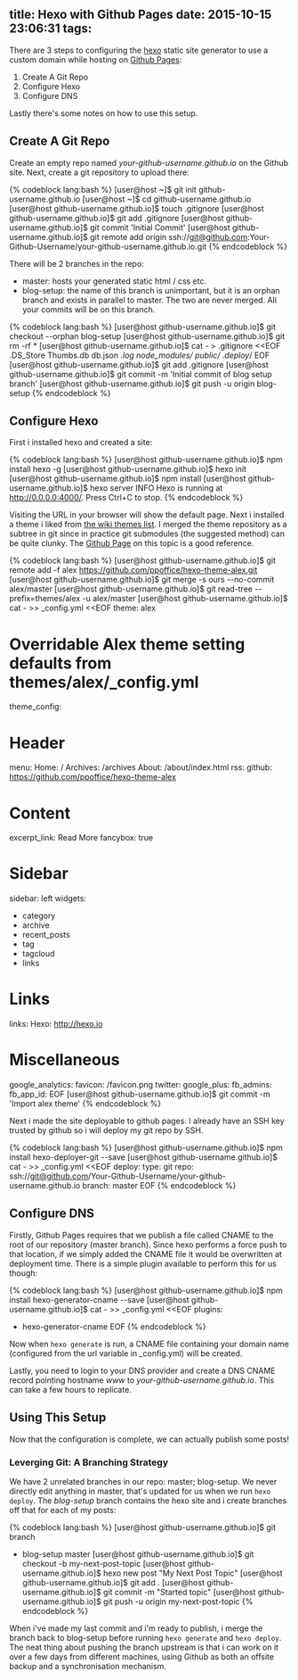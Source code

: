 title: Hexo with Github Pages
date: 2015-10-15 23:06:31
tags:
---
There are 3 steps to configuring the [hexo](https://hexo.io/) static site generator to use a custom domain while hosting on [Github Pages](https://pages.github.com/):

1.  Create A Git Repo
2.  Configure Hexo
3.  Configure DNS

Lastly there's some notes on how to use this setup.

## Create A Git Repo

Create an empty repo named _your-github-username.github.io_ on the Github site.  Next, create a git repository to upload there:

{% codeblock lang:bash %}
[user@host ~]$ git init github-username.github.io
[user@host ~]$ cd github-username.github.io
[user@host github-username.github.io]$ touch .gitignore
[user@host github-username.github.io]$ git add .gitignore
[user@host github-username.github.io]$ git commit 'Initial Commit'
[user@host github-username.github.io]$ git remote add origin ssh://git@github.com:Your-Github-Username/your-github-username.github.io.git
{% endcodeblock %}

There will be 2 branches in the repo:

*  master: hosts your generated static html / css etc.
*  blog-setup: the name of this branch is unimportant, but it is an orphan branch and exists in parallel to master. The two are never merged. All your commits will be on this branch.

{% codeblock lang:bash %}
[user@host github-username.github.io]$ git checkout --orphan blog-setup
[user@host github-username.github.io]$ git rm -rf *
[user@host github-username.github.io]$ cat - > .gitignore <<EOF
.DS_Store
Thumbs.db
db.json
*.log
node_modules/
public/
.deploy*/
EOF
[user@host github-username.github.io]$ git add .gitignore
[user@host github-username.github.io]$ git commit -m 'Initial commit of blog setup branch'
[user@host github-username.github.io]$ git push -u origin blog-setup
{% endcodeblock %}

## Configure Hexo

First i installed hexo and created a site:

{% codeblock lang:bash %}
[user@host github-username.github.io]$ npm install hexo -g
[user@host github-username.github.io]$ hexo init
[user@host github-username.github.io]$ npm install
[user@host github-username.github.io]$ hexo server
INFO  Hexo is running at http://0.0.0.0:4000/. Press Ctrl+C to stop.
{% endcodeblock %}

Visiting the URL in your browser will show the default page. Next i installed a theme i liked from [the wiki themes list](https://github.com/hexojs/hexo/wiki/Themes). I merged the theme repository as a subtree in git since in practice git submodules (the suggested method) can be quite clunky. The [Github Page](https://help.github.com/articles/about-git-subtree-merges/) on this topic is a good reference.

{% codeblock lang:bash %}
[user@host github-username.github.io]$ git remote add -f alex https://github.com/ppoffice/hexo-theme-alex.git
[user@host github-username.github.io]$ git merge -s ours --no-commit alex/master
[user@host github-username.github.io]$ git read-tree --prefix=themes/alex -u alex/master
[user@host github-username.github.io]$ cat - >> _config.yml <<EOF
theme: alex

# Overridable Alex theme setting defaults from themes/alex/_config.yml
theme_config:

  # Header
  menu:
    Home: /
    Archives: /archives
    About: /about/index.html
  rss: 
  github: https://github.com/ppoffice/hexo-theme-alex

  # Content
  excerpt_link: Read More
  fancybox: true

  # Sidebar
  sidebar: left
  widgets:
  - category
  - archive
  - recent_posts
  - tag
  - tagcloud
  - links

  # Links
  links: 
    Hexo: http://hexo.io

  # Miscellaneous
  google_analytics:
  favicon: /favicon.png
  twitter:
  google_plus:
  fb_admins:
  fb_app_id:
EOF
[user@host github-username.github.io]$ git commit -m 'Import alex theme'
{% endcodeblock %}

Next i made the site deployable to github pages. I already have an SSH key trusted by github so i will deploy my git repo by SSH.

{% codeblock lang:bash %}
[user@host github-username.github.io]$ npm install hexo-deployer-git --save
[user@host github-username.github.io]$ cat - >> _config.yml <<EOF
deploy:
  type: git
  repo: ssh://git@github.com/Your-Github-Username/your-github-username.github.io
  branch: master
EOF
{% endcodeblock %}

## Configure DNS

Firstly, Github Pages requires that we publish a file called CNAME to the root of our repository (master branch). Since hexo performs a force push to that location, if we simply added the CNAME file it would be overwritten at deployment time. There is a simple plugin available to perform this for us though:

{% codeblock lang:bash %}
[user@host github-username.github.io]$ npm install hexo-generator-cname --save
[user@host github-username.github.io]$ cat - >> _config.yml <<EOF
plugins:
- hexo-generator-cname
EOF
{% endcodeblock %}

Now when `hexo generate` is run, a CNAME file containing your domain name (configured from the url variable in _config.yml) will be created.

Lastly, you need to login to your DNS provider and create a DNS CNAME record pointing hostname *www* to *your-github-username.github.io*. This can take a few hours to replicate. 

## Using This Setup

Now that the configuration is complete, we can actually publish some posts!

### Leverging Git: A Branching Strategy

We have 2 unrelated branches in our repo: master; blog-setup. We never directly edit anything in master, that's updated for us when we run `hexo deploy`. The *blog-setup* branch contains the hexo site and i create branches off that for each of my posts:

{% codeblock lang:bash %}
[user@host github-username.github.io]$ git branch
* blog-setup
  master
[user@host github-username.github.io]$ git checkout -b my-next-post-topic
[user@host github-username.github.io]$ hexo new post "My Next Post Topic"
[user@host github-username.github.io]$ git add .
[user@host github-username.github.io]$ git commit -m "Started topic"
[user@host github-username.github.io]$ git push -u origin my-next-post-topic
{% endcodeblock %}

When i've made my last commit and i'm ready to publish, i merge the branch back to blog-setup before running `hexo generate` and `hexo deploy`. The neat thing about pushing the branch upstream is that i can work on it over a few days from different machines, using Github as both an offsite backup and a synchronisation mechanism.
